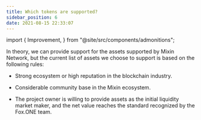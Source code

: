 ```yaml
---
title: Which tokens are supported?
sidebar_position: 6
date: 2021-08-15 22:33:07
---
```


import {
  Improvement,
} from "@site/src/components/admonitions";

<Improvement />

In theory, we can provide support for the assets supported by Mixin Network, but the current list of assets we choose to support is based on the following rules:

- Strong ecosystem or high reputation in the blockchain industry.

- Considerable community base in the Mixin ecosystem.

- The project owner is willing to provide assets as the initial liquidity market maker, and the net value reaches the standard recognized by the Fox.ONE team.